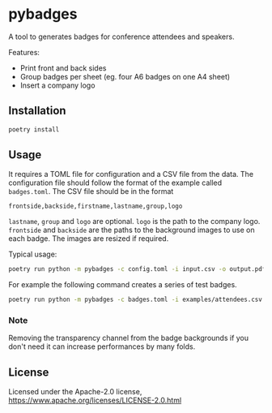 # pybadges

A tool to generates badges for conference attendees and speakers.

Features:
* Print front and back sides
* Group badges per sheet (eg. four A6 badges on one A4 sheet)
* Insert a company logo

## Installation

```sh
poetry install
```

## Usage

It requires a TOML file for configuration and a CSV file from the data. The
configuration file should follow the format of the example called `badges.toml`.
The CSV file should be in the format

    frontside,backside,firstname,lastname,group,logo

`lastname`, `group` and `logo` are optional. `logo` is the path to the company
logo. `frontside`  and `backside` are the paths to the background images to use
on each badge. The images are resized if required.

Typical usage:
```sh
poetry run python -m pybadges -c config.toml -i input.csv -o output.pdf
```

For example the following command creates a series of test badges.
```sh
poetry run python -m pybadges -c badges.toml -i examples/attendees.csv -o output.pdf -C examples -v
```

### Note
Removing the transparency channel from the badge backgrounds if you don't need it can
increase performances by many folds.

## License

Licensed under the Apache-2.0 license, https://www.apache.org/licenses/LICENSE-2.0.html
